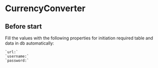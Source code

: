 # CurrencyConverter
## Before start
Fill the values with the following properties for initiation required table and data in db automatically:
  ``` 
  `url:`
  `username:`
  `password:`
  ```